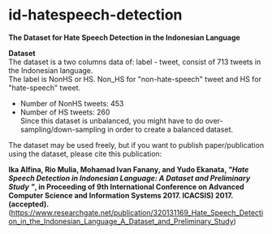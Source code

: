 # id-hatespeech-detection

<b>The Dataset for Hate Speech Detection in the Indonesian Language</b><br>

<b>Dataset</b><br>
The dataset is a two columns data of: label - tweet, consist of 713 tweets in the Indonesian language. <br>
The label is NonHS or HS. Non_HS for "non-hate-speech" tweet and HS for "hate-speech" tweet. <br>
- Number of NonHS tweets: 453<br>
- Number of HS tweets: 260 <br>
Since this dataset is unbalanced, you might have to do over-sampling/down-sampling in order to create a balanced dataset. <br>

The dataset may be used freely, but if you want to publish paper/publication using the dataset, please cite this publication:

<b>Ika Alfina, Rio Mulia, Mohamad Ivan Fanany, and Yudo Ekanata, <i>"Hate Speech Detection in Indonesian Language: A Dataset and Preliminary Study
"</i>, in Proceeding of 9th International Conference on Advanced Computer Science and Information Systems 2017. ICACSIS) 2017.  (accepted). </b> <br>
(https://www.researchgate.net/publication/320131169_Hate_Speech_Detection_in_the_Indonesian_Language_A_Dataset_and_Preliminary_Study)
